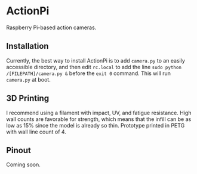 # ActionPi
Raspberry Pi-based action cameras.

## Installation
Currently, the best way to install ActionPi is to add `camera.py` to an easily accessible directory, and then edit `rc.local` to add the line `sudo python /[FILEPATH]/camera.py &` before the `exit 0` command.  This will run `camera.py` at boot. 

## 3D Printing
I recommend using a filament with impact, UV, and fatigue resistance.  High wall counts are favorable for strength, which means that the infill can be as low as 15% since the model is already so thin.
Prototype printed in PETG with wall line count of 4.

## Pinout
Coming soon.

